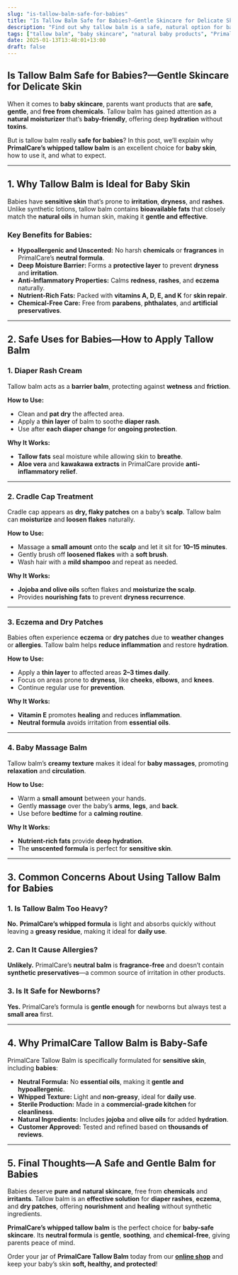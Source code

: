 ```yaml
---
slug: "is-tallow-balm-safe-for-babies"
title: "Is Tallow Balm Safe for Babies?—Gentle Skincare for Delicate Skin"
description: "Find out why tallow balm is a safe, natural option for baby skincare. Learn how PrimalCare’s neutral formula soothes diaper rash, eczema, and dryness."
tags: ["tallow balm", "baby skincare", "natural baby products", "PrimalCare"]
date: 2025-01-13T13:48:01+13:00
draft: false
---
```


## Is Tallow Balm Safe for Babies?—Gentle Skincare for Delicate Skin  
When it comes to **baby skincare**, parents want products that are **safe**, **gentle**, and **free from chemicals**. Tallow balm has gained attention as a **natural moisturizer** that’s **baby-friendly**, offering deep **hydration** without **toxins**.  

But is tallow balm really **safe for babies**? In this post, we’ll explain why **PrimalCare’s whipped tallow balm** is an excellent choice for **baby skin**, how to use it, and what to expect.  

---

## **1. Why Tallow Balm is Ideal for Baby Skin**  
Babies have **sensitive skin** that’s prone to **irritation**, **dryness**, and **rashes**. Unlike synthetic lotions, tallow balm contains **bioavailable fats** that closely match the **natural oils** in human skin, making it **gentle and effective**.  

### **Key Benefits for Babies:**  
- **Hypoallergenic and Unscented:** No harsh **chemicals** or **fragrances** in PrimalCare’s **neutral formula**.  
- **Deep Moisture Barrier:** Forms a **protective layer** to prevent **dryness** and **irritation**.  
- **Anti-Inflammatory Properties:** Calms **redness**, **rashes**, and **eczema** naturally.  
- **Nutrient-Rich Fats:** Packed with **vitamins A, D, E, and K** for **skin repair**.  
- **Chemical-Free Care:** Free from **parabens**, **phthalates**, and **artificial preservatives**.  

---

## **2. Safe Uses for Babies—How to Apply Tallow Balm**  
### **1. Diaper Rash Cream**  
Tallow balm acts as a **barrier balm**, protecting against **wetness** and **friction**.  

**How to Use:**  
- Clean and **pat dry** the affected area.  
- Apply a **thin layer** of balm to soothe **diaper rash**.  
- Use after **each diaper change** for **ongoing protection**.  

**Why It Works:**  
- **Tallow fats** seal moisture while allowing skin to **breathe**.  
- **Aloe vera** and **kawakawa extracts** in PrimalCare provide **anti-inflammatory relief**.  

---

### **2. Cradle Cap Treatment**  
Cradle cap appears as **dry, flaky patches** on a baby’s **scalp**. Tallow balm can **moisturize** and **loosen flakes** naturally.  

**How to Use:**  
- Massage a **small amount** onto the **scalp** and let it sit for **10–15 minutes**.  
- Gently brush off **loosened flakes** with a **soft brush**.  
- Wash hair with a **mild shampoo** and repeat as needed.  

**Why It Works:**  
- **Jojoba and olive oils** soften flakes and **moisturize the scalp**.  
- Provides **nourishing fats** to prevent **dryness recurrence**.  

---

### **3. Eczema and Dry Patches**  
Babies often experience **eczema** or **dry patches** due to **weather changes** or **allergies**. Tallow balm helps **reduce inflammation** and restore **hydration**.  

**How to Use:**  
- Apply a **thin layer** to affected areas **2–3 times daily**.  
- Focus on areas prone to **dryness**, like **cheeks**, **elbows**, and **knees**.  
- Continue regular use for **prevention**.  

**Why It Works:**  
- **Vitamin E** promotes **healing** and reduces **inflammation**.  
- **Neutral formula** avoids irritation from **essential oils**.  

---

### **4. Baby Massage Balm**  
Tallow balm’s **creamy texture** makes it ideal for **baby massages**, promoting **relaxation** and **circulation**.  

**How to Use:**  
- Warm a **small amount** between your hands.  
- Gently **massage** over the baby’s **arms**, **legs**, and **back**.  
- Use before **bedtime** for a **calming routine**.  

**Why It Works:**  
- **Nutrient-rich fats** provide **deep hydration**.  
- The **unscented formula** is perfect for **sensitive skin**.  

---

## **3. Common Concerns About Using Tallow Balm for Babies**  
### **1. Is Tallow Balm Too Heavy?**  
**No.** **PrimalCare’s whipped formula** is light and absorbs quickly without leaving a **greasy residue**, making it ideal for **daily use**.  

### **2. Can It Cause Allergies?**  
**Unlikely.** PrimalCare’s **neutral balm** is **fragrance-free** and doesn’t contain **synthetic preservatives**—a common source of irritation in other products.  

### **3. Is It Safe for Newborns?**  
**Yes.** PrimalCare’s formula is **gentle enough** for newborns but always test a **small area** first.  

---

## **4. Why PrimalCare Tallow Balm is Baby-Safe**  
PrimalCare Tallow Balm is specifically formulated for **sensitive skin**, including **babies**:  

- **Neutral Formula:** No **essential oils**, making it **gentle and hypoallergenic**.  
- **Whipped Texture:** Light and **non-greasy**, ideal for **daily use**.  
- **Sterile Production:** Made in a **commercial-grade kitchen** for **cleanliness**.  
- **Natural Ingredients:** Includes **jojoba** and **olive oils** for added **hydration**.  
- **Customer Approved:** Tested and refined based on **thousands of reviews**.  

---

## **5. Final Thoughts—A Safe and Gentle Balm for Babies**  
Babies deserve **pure and natural skincare**, free from **chemicals** and **irritants**. Tallow balm is an **effective solution** for **diaper rashes**, **eczema**, and **dry patches**, offering **nourishment** and **healing** without synthetic ingredients.  

**PrimalCare’s whipped tallow balm** is the perfect choice for **baby-safe skincare**. Its **neutral formula** is **gentle**, **soothing**, and **chemical-free**, giving parents peace of mind.  

Order your jar of **PrimalCare Tallow Balm** today from our **[online shop](/shop)** and keep your baby’s skin **soft, healthy, and protected**!  
